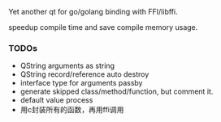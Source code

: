 
Yet another qt for go/golang binding with FFI/libffi.

speedup compile time and save compile memory usage.

### TODOs
* QString arguments as string
* QString record/reference auto destroy
* interface type for arguments passby
* generate skipped class/method/function, but comment it.
* default value process
* 用c封装所有的函数，再用ffi调用
